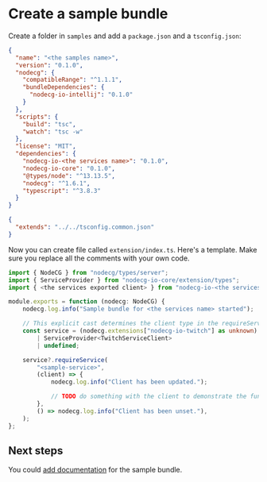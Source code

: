 # Create a sample bundle

Create a folder in `samples` and add a `package.json` and a `tsconfig.json`:

```json
{
  "name": "<the samples name>",
  "version": "0.1.0",
  "nodecg": {
    "compatibleRange": "^1.1.1",
    "bundleDependencies": {
      "nodecg-io-intellij": "0.1.0"
    }
  },
  "scripts": {
    "build": "tsc",
    "watch": "tsc -w"
  },
  "license": "MIT",
  "dependencies": {
    "nodecg-io-<the services name>": "0.1.0",
    "nodecg-io-core": "0.1.0",
    "@types/node": "^13.13.5",
    "nodecg": "^1.6.1",
    "typescript": "^3.8.3"
  }
}
```

```json
{
  "extends": "../../tsconfig.common.json"
}
```

Now you can create file called `extension/index.ts`. Here's a template. Make sure you replace all the comments with your own code.

```typescript
import { NodeCG } from "nodecg/types/server";
import { ServiceProvider } from "nodecg-io-core/extension/types";
import { <the services exported client> } from "nodecg-io-<the services name>/extension";

module.exports = function (nodecg: NodeCG) {
    nodecg.log.info("Sample bundle for <the services name> started");

    // This explicit cast determines the client type in the requireService call
    const service = (nodecg.extensions["nodecg-io-twitch"] as unknown) as
        | ServiceProvider<TwitchServiceClient>
        | undefined;

    service?.requireService(
        "<sample-service>",
        (client) => {
            nodecg.log.info("Client has been updated.");

            // TODO do something with the client to demonstrate the functionality.
        },
        () => nodecg.log.info("Client has been unset."),
    );
};
```

## Next steps

You could [add documentation](create_sample.md) for the sample bundle.